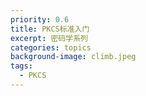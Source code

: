 ```yaml
---
priority: 0.6
title: PKCS标准入门
excerpt: 密码学系列
categories: topics
background-image: climb.jpeg
tags:
  - PKCS
---
```


